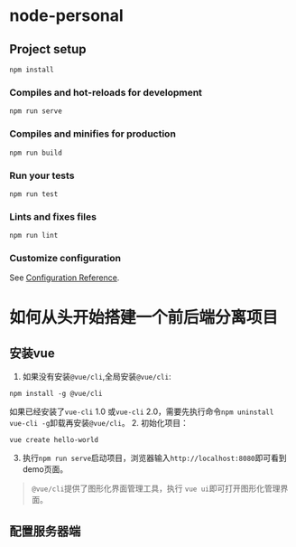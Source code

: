 # node-personal

## Project setup
```
npm install
```

### Compiles and hot-reloads for development
```
npm run serve
```

### Compiles and minifies for production
```
npm run build
```

### Run your tests
```
npm run test
```

### Lints and fixes files
```
npm run lint
```

### Customize configuration
See [Configuration Reference](https://cli.vuejs.org/config/).

# 如何从头开始搭建一个前后端分离项目

## 安装vue

1. 如果没有安装`@vue/cli`,全局安装`@vue/cli`:
```
npm install -g @vue/cli
```
如果已经安装了`vue-cli` 1.0 或`vue-cli` 2.0，需要先执行命令`npm uninstall vue-cli -g`卸载再安装`@vue/cli`。
2. 初始化项目：
```
vue create hello-world
```
3. 执行`npm run serve`启动项目，浏览器输入`http://localhost:8080`即可看到demo页面。

>`@vue/cli`提供了图形化界面管理工具，执行 `vue ui`即可打开图形化管理界面。

## 配置服务器端


